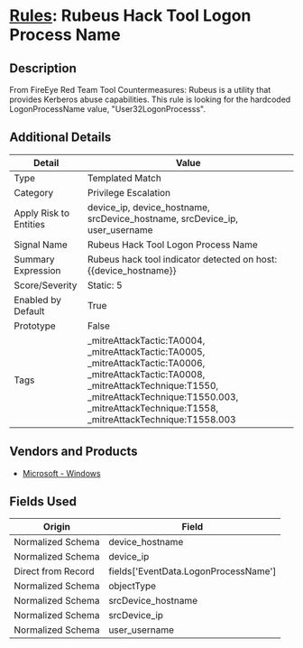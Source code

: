 # [Rules](README.md): Rubeus Hack Tool Logon Process Name

## Description
From FireEye Red Team Tool Countermeasures:
Rubeus is a utility  that provides Kerberos abuse capabilities. This rule is looking for the  hardcoded LogonProcessName value, "User32LogonProcesss".

## Additional Details
|Detail|Value|
|----|----|
|Type|Templated Match|
|Category|Privilege Escalation|
|Apply Risk to Entities|device_ip, device_hostname, srcDevice_hostname, srcDevice_ip, user_username|
|Signal Name|Rubeus Hack Tool Logon Process Name|
|Summary Expression|Rubeus hack tool indicator detected on host: {{device_hostname}}|
|Score/Severity|Static: 5|
|Enabled by Default|True|
|Prototype|False|
|Tags|_mitreAttackTactic:TA0004, _mitreAttackTactic:TA0005, _mitreAttackTactic:TA0006, _mitreAttackTactic:TA0008, _mitreAttackTechnique:T1550, _mitreAttackTechnique:T1550.003, _mitreAttackTechnique:T1558, _mitreAttackTechnique:T1558.003|
## Vendors and Products
- [Microsoft - Windows](../products/1ff7546c-cb36-4a24-87f7-89d2cecc5761.md)


## Fields Used

|Origin|Field|
|----|----|
|Normalized Schema|device_hostname|
|Normalized Schema|device_ip|
|Direct from Record|fields['EventData.LogonProcessName']|
|Normalized Schema|objectType|
|Normalized Schema|srcDevice_hostname|
|Normalized Schema|srcDevice_ip|
|Normalized Schema|user_username|



